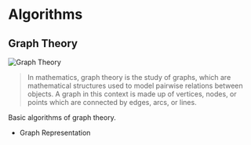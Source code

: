 # Algorithms

## Graph Theory

![Graph Theory](https://mathinsight.org/media/image/image/small_undirected_network_labeled.png)

> In mathematics, graph theory is the study of graphs, which are mathematical structures used to model pairwise relations between objects. A graph in this context is made up of vertices, nodes, or points which are connected by edges, arcs, or lines.  

Basic algorithms of graph theory.

- Graph Representation